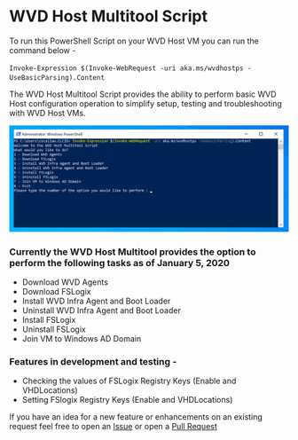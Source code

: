 # WVD Host Multitool Script

To run this PowerShell Script on your WVD Host VM you can run the command below - 

`Invoke-Expression $(Invoke-WebRequest -uri aka.ms/wvdhostps -UseBasicParsing).Content`

The WVD Host Multitool Script provides the ability to perform basic WVD Host configuration operation to simplify setup, testing and troubleshooting with WVD Host VMs. 

![PowerShell Screenshot](/images/wvdhostpsscreenshot01.png)

### Currently the WVD Host Multitool provides the option to perform the following tasks as of January 5, 2020

- Download WVD Agents
- Download FSLogix 
- Install WVD Infra Agent and Boot Loader
- Uninstall WVD Infra Agent and Boot Loader
- Install FSLogix
- Uninstall FSLogix
- Join VM to Windows AD Domain

### Features in development and testing - 

- Checking the values of FSLogix Registry Keys (Enable and VHDLocations)
- Setting FSlogix Registry Keys (Enable and VHDLocations)

If you have an idea for a new feature or enhancements on an existing request feel free to open an [Issue](https://github.com/cocallaw/AzWVD-HostSetup/issues) or open a [Pull Request](https://github.com/cocallaw/AzWVD-HostSetup/pulls)